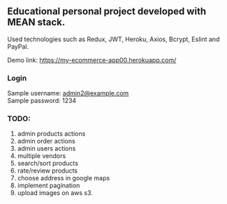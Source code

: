 ## Educational personal project developed with MEAN stack.

Used technologies such as Redux, JWT, Heroku, Axios, Bcrypt, Eslint and PayPal.

Demo link: https://my-ecommerce-app00.herokuapp.com/

### Login  
Sample username: admin2@example.com  
Sample password: 1234

### TODO: 
1. admin products actions
1. admin order actions
1. admin users actions
1. multiple vendors
1. search/sort products
1. rate/review products
1. choose address in google maps
1. implement pagination
1. upload images on aws s3.

